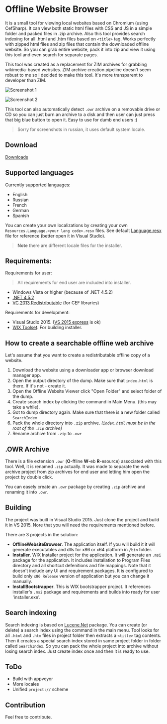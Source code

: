 # Offline Website Browser
It is a small tool for viewing local websites based on Chromium (using CefSharp). It can view both static html files with CSS and JS in a simple folder and packed files in .zip archive. Also this tool provides search indexing for all .html and .htm files based on `<title>` tag. Works perfectly with zipped html files and zip files that contain the downloaded offline website. So you can grab entire website, pack it into zip and view it using this tool and even search for separate pages.

This tool was created as a replacement for ZIM archives for grabbing wikimedia-based websites. ZIM archive creation pipeline doesn't seem robust to me so i decided to make this tool. It's more transparent to developer than ZIM.

![Screenshot 1](https://raw.githubusercontent.com/bshishov/OfflineWebsiteViewer/master/doc/screenshots/screen1.png)

![Screenshot 2](https://raw.githubusercontent.com/bshishov/OfflineWebsiteViewer/master/doc/screenshots/screen2.png)

This tool can also automatically detect `.owr` archive on a removable drive or CD so you can just burn an archive to a disk and then user can just press that big blue button to open it. Easy to use for dumb end users :)

> Sorry for screenshots in russian, it uses default system locale.

## Download

[Downloads](https://github.com/bshishov/OfflineWebsiteViewer/releases/tag/v.1.0)

## Supported languages

Currently supported languages:

- English
- Russian
- French
- German
- Spanish 

You can create your own localizations by creating your own `Resources.Language.<your lang code>.resx` files. See default [Language.resx](https://github.com/bshishov/OfflineWebsiteViewer/blob/master/src/OfflineWebsiteViewer/Resources/Language.ru.resx) file for reference (better open it in Visual Studio).

> **Note** there are different locale files for the installer.

## Requirements:
Requirements for user:
> All requirements for end user are included into installer.

- Windows Vista or higher (because of .NET 4.5.2)
- [.NET 4.5.2](https://www.microsoft.com/download/details.aspx?id=42642)
- [VC 2013 Redistributable](https://www.microsoft.com/download/details.aspx?id=40784) (for CEF libraries)

Requirements for development:

- Visual Studio 2015. ([VS 2015 express](https://www.visualstudio.com/vs/visual-studio-express/) is ok)
- [WIX Toolset](https://wix.codeplex.com/releases/view/624906). For building installer.


## How to create a searchable offline web archive

Let's assume that you want to create a redistributable offline copy of a website.

 1. Download the website using a downloader app or browser download manager app.
 2. Open the output directory of the dump. Make sure that `index.html` is there. If it's not - create it.
 3. Open the Offline Website Viewer click "Open Folder" and select folder of the dump.
 4. Create search index by clicking the command in Main Menu. (this may take a while).
 5. Got to dump directory again. Make sure that there is a new folder called `SearchIndex`
 6. Pack the whole directory into `.zip` archive. *(`index.html` must be in the root of the `.zip` archive)*
 7. Rename archive from `.zip` to `.owr`

## .OWR Archive

There is a file extension `.owr` (**O**-ffline **W**-eb **R**-esource) associated with this tool. Well, it is renamed `.zip` actually. It was made to separate the web archive project from zip archives for end user and letting him open the project by double click.

You can easely create an `.owr` package by creating `.zip` archive and renaming it into `.owr`.

## Building

The project was built in Visual Studio 2015. Just clone the project and build it in VS 2015. Nore that you will need the requirements mentioned before.

There are 3 projects in the solution:

- **OfflineWebsiteBrowser**. The application itself. If you will build it it will generate executables and dlls for x86 or x64 platform in `/bin` folder.
-  **Installer**. WIX Installer project for the application. It will generate an `.msi` package for the application. It includes installation to Program Files directory and all shortcut defenitions and file mappings. Note that it doesn't include any UI and requirement packages. It is configured to build only `x86 Release` version of application but you can change it manually.
- **InstallBootstrapper**. This is WIX bootstrapper project. It references installer's `.msi` package and requirements and builds into ready for user 'installer.exe'.

## Search indexing

Search indexing is based on [Lucene.Net](https://lucenenet.apache.org/) package. You can create (or delete) a search index using the command in the main menu. Tool looks for all `.html` and `.htm` files in project folder then extracts a `<title>`  tag contents. Then it creates a special search index stored in same project folder in folder called `SearchIndex`. So you can pack the whole project into archive without losing search index. Just create index once and then it is ready to use.

## ToDo

- Build with appveyor
- More locales
- Unified `project://` scheme

## Contribution
Feel free to contribute.
